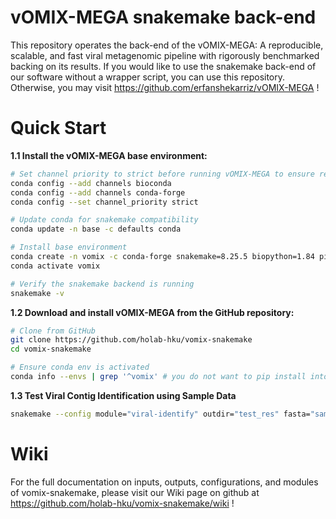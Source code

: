 # vOMIX-MEGA snakemake back-end  

This repository operates the back-end of the vOMIX-MEGA: A reproducible, scalable, and fast viral metagenomic pipeline with rigorously benchmarked backing on its results. If you would like to use the snakemake back-end of our software without a wrapper script, you can use this repository. Otherwise, you may visit https://github.com/erfanshekarriz/vOMIX-MEGA !


# Quick Start 

**1.1 Install the vOMIX-MEGA base environment:**

```bash
# Set channel priority to strict before running vOMIX-MEGA to ensure reproducibility [IMPORTANT]
conda config --add channels bioconda
conda config --add channels conda-forge
conda config --set channel_priority strict

# Update conda for snakemake compatibility
conda update -n base -c defaults conda

# Install base environment
conda create -n vomix -c conda-forge snakemake=8.25.5 biopython=1.84 pip=25.1.1 -y # does not include cluster execution plugs. See more at https://snakemake.github.io/snakemake-plugin-catalog/index.html
conda activate vomix

# Verify the snakemake backend is running
snakemake -v
```

**1.2 Download and install vOMIX-MEGA from the GitHub repository:**

```bash
# Clone from GitHub
git clone https://github.com/holab-hku/vomix-snakemake
cd vomix-snakemake

# Ensure conda env is activated
conda info --envs | grep '^vomix' # you do not want to pip install into your main environment
```

**1.3 Test Viral Contig Identification using Sample Data**
```bash
snakemake --config module="viral-identify" outdir="test_res" fasta="sample/contigs/contigs_simulated_viral_nonviral.fasta" splits=8 -j 4 --latency-wait 20
```


# Wiki

For the full documentation on inputs, outputs, configurations, and modules of vomix-snakemake, please visit our Wiki page on github at https://github.com/holab-hku/vomix-snakemake/wiki ! 





